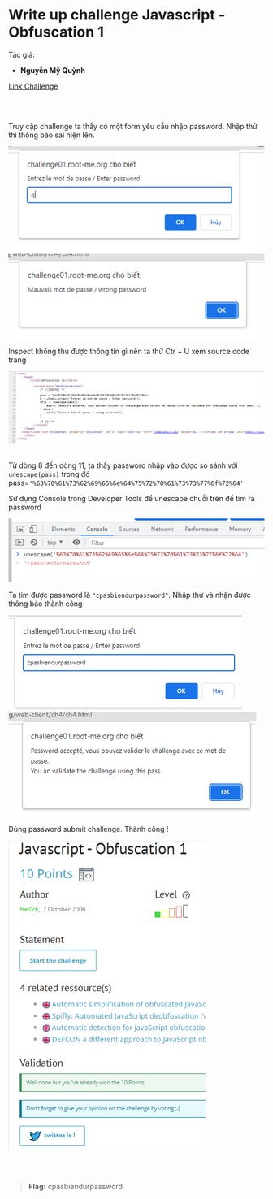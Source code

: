 # Write up challenge Javascript - Obfuscation 1

Tác giả:
- **Nguyễn Mỹ Quỳnh** <br>

  
[Link Challenge](https://www.root-me.org/en/Challenges/Web-Client/Javascript-Obfuscation-1)<br>
</br>


<br>


Truy cập challenge ta thấy có một form yêu cầu nhập password. Nhập thử thì thông báo sai hiện lên.

<img src="1.png" alt="normal_acc_TRAbID"/> 
<img src="2.png" alt="normal_acc_TRAbID"/> 


<br>

Inspect không thu được thông tin gì nên ta thử Ctr + U xem source code trang 

<img src="3.png" alt="normal_acc_TRAbID"/> 

<br>

<div style = "page-break-after: always;"></div>

<br>

Từ dòng 8 đến dòng 11, ta thấy password nhập vào được so sánh với `unescape(pass)` trong đó pass=`'%63%70%61%73%62%69%65%6e%64%75%72%70%61%73%73%77%6f%72%64'`

Sử dụng Console trong Developer Tools để unescape chuỗi trên để tìm ra password

<img src="4.png" alt="normal_acc_TRAbID"/> 



<br>

Ta tìm được password là `"cpasbiendurpassword"`. Nhập thử và nhận được thông báo thành công

<img src="5.png" alt="normal_acc_TRAbID"/> 
<img src="6.png"  alt="normal_acc_TRAbID"/>

<br>

<div style = "page-break-after: always;"></div>

Dùng password submit challenge. Thành công !

<img src="7.png"  alt="normal_acc_TRAbID"/>

<br><br>

> **Flag:** cpasbiendurpassword